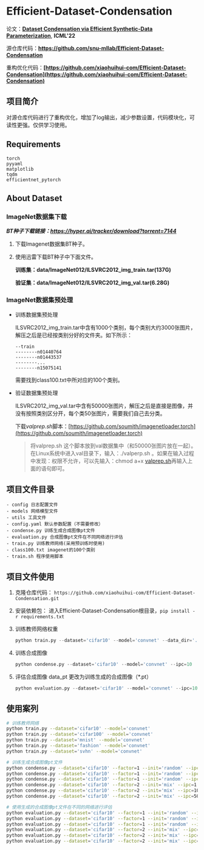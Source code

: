 # Efficient-Dataset-Condensation

论文：**[Dataset Condensation via Efficient Synthetic-Data Parameterization](https://arxiv.org/abs/2205.14959)**, **ICML'22** 

源仓库代码：**https://github.com/snu-mllab/Efficient-Dataset-Condensation**

重构优化代码：**[https://github.com/xiaohuihui-com/Efficient-Dataset-Condensation](https://github.com/xiaohuihui-com/Efficient-Dataset-Condensation)**

## 项目简介

对源仓库代码进行了重构优化，增加了log输出，减少参数设置，代码模块化，可读性更强。仅供学习使用。

## Requirements

```apl
torch
pyyaml
matplotlib
tqdm
efficientnet_pytorch
```

## About Dataset

### ImageNet数据集下载

***BT种子下载链接：https://hyper.ai/tracker/download?torrent=7144***

1. 下载Imagenet数据集BT种子。

2. 使用迅雷下载BT种子中下面文件。

   **训练集：data/ImageNet012/ILSVRC2012_img_train.tar(137G)**

   **验证集：data/ImageNet012/ILSVRC2012_img_val.tar(6.28G)**

### ImageNet数据集预处理

- 训练数据集预处理

  ILSVRC2012_img_train.tar中含有1000个类别，每个类别大约3000张图片，解压之后是已经按类别分好的文件夹。如下所示：

	```apl
    --train
    --------n01440764
    --------n01443537
    --------...
    --------n15075141
	```
	
	需要找到class100.txt中所对应的100个类别。
	
- 验证数据集预处理

  ILSVRC2012_img_val.tar中含有50000张图片，解压之后是直接是图像，并没有按照类别区分开，每个类50张图片，需要我们自己去分类。

  下载*valprep.sh*脚本：[https://github.com/soumith/imagenetloader.torch](https://github.com/soumith/imagenetloader.torch)

  > 将valprep.sh 这个脚本放到val数据集中（和50000张图片放在一起）。在Linux系统中进入val目录下，输入：./valperp.sh 。如果在输入过程中发现：权限不允许，可以先输入：chmod a+x [valprep.sh](https://link.zhihu.com/?target=http%3A//valprep.sh)再输入上面的语句即可。

## 项目文件目录

```apl
- config 日志配置文件
- models 网络模型文件
- utils 工具文件
- config.yaml 默认参数配置（不需要修改）
- condense.py 训练生成合成图像pt文件
- evaluation.py 合成图像pt文件在不同网络进行评估
- train.py 训练教师网络(采用预训练时使用)
- class100.txt imagenet的100个类别
- train.sh 程序使用脚本

```

## 项目文件使用

1. 克隆仓库代码： `https://github.com/xiaohuihui-com/Efficient-Dataset-Condensation.git`
2. 安装依赖包： 进入Efficient-Dataset-Condensation根目录，`pip install -r requirements.txt`

3. 训练教师网络权重

   ```python
   python train.py --dataset='cifar10' --model='convnet' --data_dir='./data'
   ```

4. 训练合成图像

   ```python
   python condense.py --dataset='cifar10' --model='convnet' --ipc=10
   ```

5. 评估合成图像 data_pt 更改为训练生成的合成图像（*.pt）

   ```python
   python evaluation.py --dataset='cifar10' --model='convnet' --ipc=10 --data_pt='data.pt'
   ```


## 使用案列

```sh
# 训练教师网络
python train.py --dataset='cifar10' --model='convnet' 
python train.py --dataset='cifar100' --model='convnet' 
python train.py --dataset='mnist' --model='convnet' 
python train.py --dataset='fashion' --model='convnet' 
python train.py --dataset='svhn' --model='convnet' 

# 训练生成合成图像pt文件
python condense.py --dataset='cifar10' --factor=1 --init='random' --ipc=1 
python condense.py --dataset='cifar10' --factor=1 --init='random' --ipc=10 
python condense.py --dataset='cifar10' --factor=1 --init='random' --ipc=50 
python condense.py --dataset='cifar10' --factor=2 --init='mix' --ipc=1 
python condense.py --dataset='cifar10' --factor=2 --init='mix' --ipc=10 
python condense.py --dataset='cifar10' --factor=2 --init='mix' --ipc=50 

# 使用生成的合成图像pt文件在不同的网络进行评估
python evaluation.py --dataset='cifar10' --factor=1 --init='random' --ipc=1 --data_pt='origin_data_random_ipc1.pt' 
python evaluation.py --dataset='cifar10' --factor=1 --init='random' --ipc=10 --data_pt='origin_data_random_ipc10.pt' 
python evaluation.py --dataset='cifar10' --factor=1 --init='random' --ipc=50 --data_pt='origin_data_random_ipc50.pt' 
python evaluation.py --dataset='cifar10' --factor=2 --init='mix' --ipc=1 --data_pt='origin_data_ipc1.pt' 
python evaluation.py --dataset='cifar10' --factor=2 --init='mix' --ipc=10 --data_pt='origin_data_ipc10.pt' 
python evaluation.py --dataset='cifar10' --factor=2 --init='mix' --ipc=50 --data_pt='origin_data_ipc50.pt' 
```

